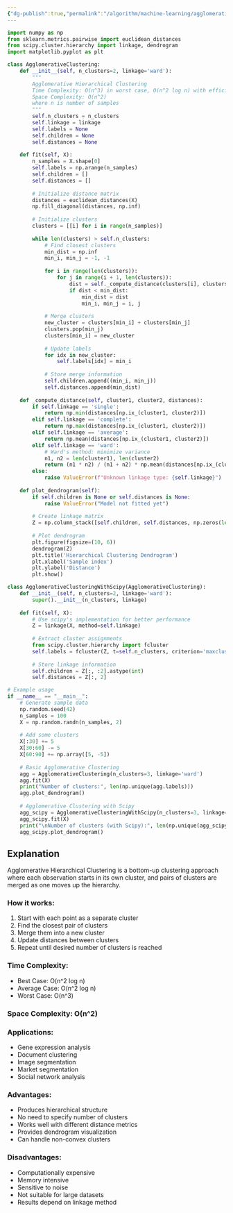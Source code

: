 ```yaml
---
{"dg-publish":true,"permalink":"/algorithm/machine-learning/agglomerative-clustering/"}
---
```


```python
import numpy as np
from sklearn.metrics.pairwise import euclidean_distances
from scipy.cluster.hierarchy import linkage, dendrogram
import matplotlib.pyplot as plt

class AgglomerativeClustering:
    def __init__(self, n_clusters=2, linkage='ward'):
        """
        Agglomerative Hierarchical Clustering
        Time Complexity: O(n^3) in worst case, O(n^2 log n) with efficient implementation
        Space Complexity: O(n^2)
        where n is number of samples
        """
        self.n_clusters = n_clusters
        self.linkage = linkage
        self.labels = None
        self.children = None
        self.distances = None
    
    def fit(self, X):
        n_samples = X.shape[0]
        self.labels = np.arange(n_samples)
        self.children = []
        self.distances = []
        
        # Initialize distance matrix
        distances = euclidean_distances(X)
        np.fill_diagonal(distances, np.inf)
        
        # Initialize clusters
        clusters = [[i] for i in range(n_samples)]
        
        while len(clusters) > self.n_clusters:
            # Find closest clusters
            min_dist = np.inf
            min_i, min_j = -1, -1
            
            for i in range(len(clusters)):
                for j in range(i + 1, len(clusters)):
                    dist = self._compute_distance(clusters[i], clusters[j], distances)
                    if dist < min_dist:
                        min_dist = dist
                        min_i, min_j = i, j
            
            # Merge clusters
            new_cluster = clusters[min_i] + clusters[min_j]
            clusters.pop(min_j)
            clusters[min_i] = new_cluster
            
            # Update labels
            for idx in new_cluster:
                self.labels[idx] = min_i
            
            # Store merge information
            self.children.append((min_i, min_j))
            self.distances.append(min_dist)
    
    def _compute_distance(self, cluster1, cluster2, distances):
        if self.linkage == 'single':
            return np.min(distances[np.ix_(cluster1, cluster2)])
        elif self.linkage == 'complete':
            return np.max(distances[np.ix_(cluster1, cluster2)])
        elif self.linkage == 'average':
            return np.mean(distances[np.ix_(cluster1, cluster2)])
        elif self.linkage == 'ward':
            # Ward's method: minimize variance
            n1, n2 = len(cluster1), len(cluster2)
            return (n1 * n2) / (n1 + n2) * np.mean(distances[np.ix_(cluster1, cluster2)])
        else:
            raise ValueError(f"Unknown linkage type: {self.linkage}")
    
    def plot_dendrogram(self):
        if self.children is None or self.distances is None:
            raise ValueError("Model not fitted yet")
        
        # Create linkage matrix
        Z = np.column_stack([self.children, self.distances, np.zeros(len(self.distances))])
        
        # Plot dendrogram
        plt.figure(figsize=(10, 6))
        dendrogram(Z)
        plt.title('Hierarchical Clustering Dendrogram')
        plt.xlabel('Sample index')
        plt.ylabel('Distance')
        plt.show()

class AgglomerativeClusteringWithScipy(AgglomerativeClustering):
    def __init__(self, n_clusters=2, linkage='ward'):
        super().__init__(n_clusters, linkage)
    
    def fit(self, X):
        # Use scipy's implementation for better performance
        Z = linkage(X, method=self.linkage)
        
        # Extract cluster assignments
        from scipy.cluster.hierarchy import fcluster
        self.labels = fcluster(Z, t=self.n_clusters, criterion='maxclust') - 1
        
        # Store linkage information
        self.children = Z[:, :2].astype(int)
        self.distances = Z[:, 2]

# Example usage
if __name__ == "__main__":
    # Generate sample data
    np.random.seed(42)
    n_samples = 100
    X = np.random.randn(n_samples, 2)
    
    # Add some clusters
    X[:30] += 5
    X[30:60] -= 5
    X[60:90] += np.array([5, -5])
    
    # Basic Agglomerative Clustering
    agg = AgglomerativeClustering(n_clusters=3, linkage='ward')
    agg.fit(X)
    print("Number of clusters:", len(np.unique(agg.labels)))
    agg.plot_dendrogram()
    
    # Agglomerative Clustering with Scipy
    agg_scipy = AgglomerativeClusteringWithScipy(n_clusters=3, linkage='ward')
    agg_scipy.fit(X)
    print("\nNumber of clusters (with Scipy):", len(np.unique(agg_scipy.labels)))
    agg_scipy.plot_dendrogram()
```

## Explanation
Agglomerative Hierarchical Clustering is a bottom-up clustering approach where each observation starts in its own cluster, and pairs of clusters are merged as one moves up the hierarchy.

### How it works:
1. Start with each point as a separate cluster
2. Find the closest pair of clusters
3. Merge them into a new cluster
4. Update distances between clusters
5. Repeat until desired number of clusters is reached

### Time Complexity:
- Best Case: O(n^2 log n)
- Average Case: O(n^2 log n)
- Worst Case: O(n^3)

### Space Complexity: O(n^2)

### Applications:
- Gene expression analysis
- Document clustering
- Image segmentation
- Market segmentation
- Social network analysis

### Advantages:
- Produces hierarchical structure
- No need to specify number of clusters
- Works well with different distance metrics
- Provides dendrogram visualization
- Can handle non-convex clusters

### Disadvantages:
- Computationally expensive
- Memory intensive
- Sensitive to noise
- Not suitable for large datasets
- Results depend on linkage method 